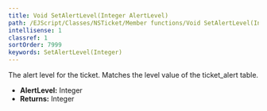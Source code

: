 ```yaml
---
title: Void SetAlertLevel(Integer AlertLevel)
path: /EJScript/Classes/NSTicket/Member functions/Void SetAlertLevel(Integer p_0)
intellisense: 1
classref: 1
sortOrder: 7999
keywords: SetAlertLevel(Integer)
---
```



The alert level for the ticket. Matches the level value of the ticket\_alert table.



* **AlertLevel:** Integer
* **Returns:** Integer


